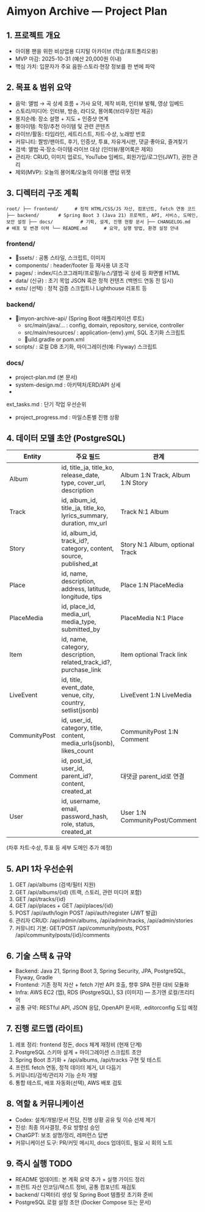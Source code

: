 ﻿# Aimyon Archive — Project Plan

## 1. 프로젝트 개요
- 아이묭 팬을 위한 비상업용 디지털 아카이브 (학습/포트폴리오용)
- MVP 마감: 2025-10-31 (예산 20,000원 이내)
- 핵심 가치: 입문자가 주요 음원·스토리·현장 정보를 한 번에 파악

## 2. 목표 & 범위 요약
- 음악: 앨범 → 곡 상세 흐름 + 가사 요약, 제작 비화, 인터뷰 발췌, 영상 임베드
- 스토리/미디어: 인터뷰, 방송, 라디오, 묭어록(브라우징만 제공)
- 묭지순례: 장소 설명 + 지도 + 인증샷 연계
- 묭아이템: 착장/추천 아이템 및 관련 콘텐츠
- 라이브/활동: 타임라인, 세트리스트, 차트·수상, 노래방 번호
- 커뮤니티: 짤방/팬아트, 후기, 인증샷, 투표, 자유게시판, 댓글·좋아요, 즐겨찾기
- 검색: 앨범·곡·장소·아이템·라이브 대상 (인터뷰/묭어록은 제외)
- 관리자: CRUD, 이미지 업로드, YouTube 임베드, 회원가입/로그인(JWT), 권한 관리
- 제외(MVP): 오늘의 묭어록/오늘의 아이묭 랜덤 위젯

## 3. 디렉터리 구조 계획
`
root/
├── frontend/      # 정적 HTML/CSS/JS 자산, 컴포넌트, fetch 연동 코드
├── backend/       # Spring Boot 3 (Java 21) 프로젝트, API, 서비스, 도메인, 보안 설정
├── docs/          # 기획, 설계, 진행 현황 문서
├── CHANGELOG.md   # 배포 및 변경 이력
└── README.md      # 요약, 실행 방법, 환경 설정 안내
`

### frontend/
- ssets/ : 공통 스타일, 스크립트, 이미지
- components/ : header/footer 등 재사용 UI 조각
- pages/ : index/디스코그래피/프로필/뉴스/앨범·곡 상세 등 화면별 HTML
- data/ (신규) : 초기 목업 JSON 혹은 정적 컨텐츠 (백엔드 연동 전 임시)
- 	ests/ (선택) : 정적 검증 스크립트나 Lighthouse 리포트 등

### backend/
- imyon-archive-api/ (Spring Boot 애플리케이션 루트)
  - src/main/java/... : config, domain, repository, service, controller
  - src/main/resources/ : application-{env}.yml, SQL 초기화 스크립트
  - uild.gradle or pom.xml
- scripts/ : 로컬 DB 초기화, 마이그레이션(예: Flyway) 스크립트

### docs/
- project-plan.md (본 문서)
- system-design.md : 아키텍처/ERD/API 상세
- 
ext_tasks.md : 단기 작업 우선순위
- project_progress.md : 마일스톤별 진행 상황

## 4. 데이터 모델 초안 (PostgreSQL)
| Entity     | 주요 필드 | 관계 |
|------------|-----------|------|
| Album      | id, title_ja, title_ko, release_date, type, cover_url, description | Album 1:N Track, Album 1:N Story |
| Track      | id, album_id, title_ja, title_ko, lyrics_summary, duration, mv_url | Track N:1 Album |
| Story      | id, album_id, track_id?, category, content, source, published_at | Story N:1 Album, optional Track |
| Place      | id, name, description, address, latitude, longitude, tips | Place 1:N PlaceMedia |
| PlaceMedia | id, place_id, media_url, media_type, submitted_by | PlaceMedia N:1 Place |
| Item       | id, name, category, description, related_track_id?, purchase_link | Item optional Track link |
| LiveEvent  | id, title, event_date, venue, city, country, setlist(jsonb) | LiveEvent 1:N LiveMedia |
| CommunityPost | id, user_id, category, title, content, media_urls(jsonb), likes_count | CommunityPost 1:N Comment |
| Comment    | id, post_id, user_id, parent_id?, content, created_at | 대댓글 parent_id로 연결 |
| User       | id, username, email, password_hash, role, status, created_at | User 1:N CommunityPost/Comment |

(차후 차트·수상, 투표 등 세부 도메인 추가 예정)

## 5. API 1차 우선순위
1. GET /api/albums (검색/필터 지원)
2. GET /api/albums/{id} (트랙, 스토리, 관련 미디어 포함)
3. GET /api/tracks/{id}
4. GET /api/places + GET /api/places/{id}
5. POST /api/auth/login POST /api/auth/register (JWT 발급)
6. 관리자 CRUD: /api/admin/albums, /api/admin/tracks, /api/admin/stories
7. 커뮤니티 기본: GET/POST /api/community/posts, POST /api/community/posts/{id}/comments

## 6. 기술 스택 & 규약
- Backend: Java 21, Spring Boot 3, Spring Security, JPA, PostgreSQL, Flyway, Gradle
- Frontend: 기존 정적 자산 + fetch 기반 API 호출, 향후 SPA 전환 대비 모듈화
- Infra: AWS EC2 (앱), RDS (PostgreSQL), S3 (이미지) — 초기엔 로컬/프리티어
- 공통 규약: RESTful API, JSON 응답, OpenAPI 문서화, .editorconfig 도입 예정

## 7. 진행 로드맵 (라이트)
1. 레포 정리: frontend 정돈, docs 체계 재정비 (현재 단계)
2. PostgreSQL 스키마 설계 + 마이그레이션 스크립트 초안
3. Spring Boot 초기화 + /api/albums, /api/tracks 구현 및 테스트
4. 프런트 fetch 연동, 정적 데이터 제거, UI 다듬기
5. 커뮤니티/검색/관리자 기능 순차 개발
6. 통합 테스트, 배포 자동화(선택), AWS 배포 검토

## 8. 역할 & 커뮤니케이션
- Codex: 설계/개발/문서 전담, 진행 상황 공유 및 이슈 선제 제기
- 진성: 최종 의사결정, 주요 방향성 승인
- ChatGPT: 보조 설명/정리, 레퍼런스 답변
- 커뮤니케이션 도구: PR/커밋 메시지, docs 업데이트, 필요 시 회의 노트

## 9. 즉시 실행 TODO
- README 업데이트: 본 계획 요약 추가 + 실행 가이드 정리
- 프런트 자산 인코딩/텍스트 정비, 공통 컴포넌트 재검토
- backend/ 디렉터리 생성 및 Spring Boot 템플릿 초기화 준비
- PostgreSQL 로컬 설정 초안 (Docker Compose 또는 문서)
